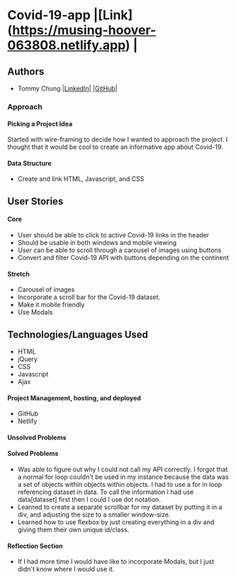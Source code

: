 # Covid-19-app  |[Link] (https://musing-hoover-063808.netlify.app) |

## Authors
- Tommy Chung |[LinkedIn](www.linkedin.com/in/tommy-chung93)|  |[GitHub](https://github.com/tommyc93)|

### Approach
#### Picking a Project Idea
Started with wire-framing to decide how I wanted to approach the project.  I thought that it would be cool to create an informative app about Covid-19.

#### Data Structure
- Create and link HTML, Javascript, and CSS

## User Stories
#### Core
- User should be able to click to active Covid-19 links in the header
- Should be usable in both windows and mobile viewing
- User can be able to scroll through a carousel of images using buttons
- Convert and filter Covid-19 API with buttons depending on the continent

#### Stretch
- Carousel of images
- Incorporate a scroll bar for the Covid-19 dataset.
- Make it mobile friendly
- Use Modals
## Technologies/Languages Used
- HTML
- jQuery
- CSS
- Javascript
- Ajax

#### Project Management, hosting, and deployed
- GitHub
- Netlify

#### Unsolved Problems

#### Solved Problems
- Was able to figure out why I could not call my API correctly.  I forgot that a normal for loop couldn't be used in my instance because the data was a set of objects within objects within objects.  I had to use a for in loop referencing dataset in data.  To call the information I had use data[dataset] first then I could I use dot notation.
- Learned to create a separate scrollbar for my dataset by putting it in a div, and adjusting the size to a smaller window-size.
- Learned how to use flexbox by just creating everything in a div and giving them their own unique id/class.

#### Reflection Section
- If I had more time I would have like to incorporate Modals, but I just didn't know where I would use it.

